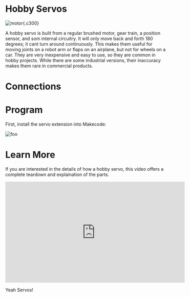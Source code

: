 # Hobby Servos

![motor](https://images.jointheleague.org/motors/hobby_servo.png){.c300}

A hobby servo is built from a regular brushed motor,  gear train, a position
sensor, and som internal circuitry. It will only move back and forth 180
degrees; it cant turn around continuously. This makes them useful for moving
joints on a robot arm or flaps on an airplane, but not for wheels on a car.
They are very inexpensive and easy to use, so they are common in hobby
projects. While there are some industrial versions, their inaccuracy makes them
rare in commercial products. 

# Connections


# Program

First, install the servo extension into Makecode:

![foo](/images/servo-sweep.png)


# Learn More

If you are interested in the details of how a hobby servo, this video offers a
complete teardown and explaination of the parts. 

<iframe width="560" height="315" src="https://www.youtube.com/embed/xB_4KB72res?si=U_3K69sjkFg1TIGI" title="YouTube video player" frameborder="0" allow="accelerometer; autoplay; clipboard-write; encrypted-media; gyroscope; picture-in-picture; web-share" referrerpolicy="strict-origin-when-cross-origin" allowfullscreen></iframe>



Yeah Servos!

